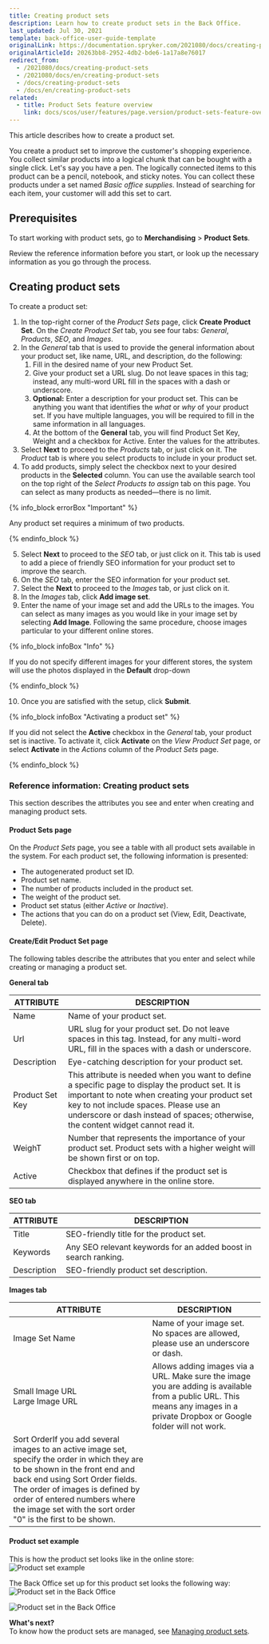 ```yaml
---
title: Creating product sets
description: Learn how to create product sets in the Back Office.
last_updated: Jul 30, 2021
template: back-office-user-guide-template
originalLink: https://documentation.spryker.com/2021080/docs/creating-product-sets
originalArticleId: 20263bb8-2952-4db2-bde6-1a17a8e76017
redirect_from:
  - /2021080/docs/creating-product-sets
  - /2021080/docs/en/creating-product-sets
  - /docs/creating-product-sets
  - /docs/en/creating-product-sets
related:
  - title: Product Sets feature overview
    link: docs/scos/user/features/page.version/product-sets-feature-overview.html
---
```


This article describes how to create a product set.

You create a product set to improve the customer's shopping experience. You collect similar products into a logical chunk that can be bought with a single click. Let's say you have a pen. The logically connected items to this product can be a pencil, notebook, and sticky notes. You can collect these products under a set named _Basic office supplies_. Instead of searching for each item, your customer will add this set to cart.

## Prerequisites

To start working with product sets, go to **Merchandising** > **Product Sets**.

Review the reference information before you start, or look up the necessary information as you go through the process.

## Creating product sets

To create a product set:
1. In the top-right corner of the *Product Sets* page, click **Create Product Set**.
    On the *Create Product Set* tab, you see four tabs: *General*, *Products*, *SEO*, and *Images*.
2. In the *General* tab that is used to provide the general information about your product set, like name, URL, and description, do the following:
    1. Fill in the desired name of your new Product Set.
    2. Give your product set a URL slug. Do not leave spaces in this tag; instead, any multi-word URL fill in the spaces with a dash or underscore.
    3. **Optional:** Enter a description for your product set. This can be anything you want that identifies the _what_ or _why_ of your product set.
    If you have multiple languages, you will be required to fill in the same information in all languages.
    4. At the bottom of the **General** tab, you will find Product Set Key, Weight and a checkbox for Active. Enter the values for the attributes.
3. Select **Next** to proceed to the *Products* tab, or just click on it.
    The *Product* tab is where you select products to include in your product set.
4. To add products, simply select the checkbox next to your desired products in the **Selected** column. You can use the available search tool on the top right of the *Select Products to assign* tab on this page. You can select as many products as needed—there is no limit.

{% info_block errorBox "Important" %}

Any product set requires a minimum of two products.

{% endinfo_block %}

5. Select **Next** to proceed to the *SEO* tab, or just click on it.
    This tab is used to add a piece of friendly SEO information for your product set to improve the search.
6. On the *SEO* tab, enter the SEO information for your product set.
7. Select the **Next** to proceed to the *Images* tab, or just click on it.
8. In the *Images* tab, click **Add image set**.
9. Enter the name of your image set and add the URLs to the images.
You can select as many images as you would like in your image set by selecting **Add Image**.
Following the same procedure, choose images particular to your different online stores.

{% info_block infoBox "Info" %}

If you do not specify different images for your different stores, the system will use the photos displayed in the **Default** drop-down

{% endinfo_block %}

10. Once you are satisfied with the setup, click **Submit**.

{% info_block infoBox "Activating a product set" %}

If you did not select the **Active** checkbox in the *General* tab, your product set is inactive.
To activate it, click **Activate** on the *View Product Set* page, or select **Activate** in the _Actions_ column of the *Product Sets* page.

{% endinfo_block %}

### Reference information: Creating product sets
<a name="reference-information-creating-product-sets"></a>

This section describes the attributes you see and enter when creating and managing product sets.

#### Product Sets page

On the *Product Sets* page, you see a table with all product sets available in the system.
For each product set, the following information is presented:
* The autogenerated product set ID.
* Product set name.
* The number of products included in the product set.
* The weight of the product set.
* Product set status (either *Active* or *Inactive*).
* The actions that you can do on a product set (View, Edit, Deactivate, Delete).

#### Create/Edit Product Set page

The following tables describe the attributes that you enter and select while creating or managing a product set.

**General tab**

| ATTRIBUTE |DESCRIPTION  |
| --- | --- |
| Name | Name of your product set. |
| Url | URL slug for your product set. Do not leave spaces in this tag. Instead, for any multi-word URL, fill in the spaces with a dash or underscore.|
| Description | Eye-catching description for your product set. |
| Product Set Key |This attribute is needed when you want to define a specific page to display the product set. It is important to note when creating your product set key to not include spaces. Please use an underscore or dash instead of spaces; otherwise, the content widget cannot read it. |
| WeighT | Number that represents the importance of your product set. Product sets with a higher weight will be shown first or on top.|
| Active | Checkbox that defines if the product set is displayed anywhere in the online store. |

**SEO tab**

| ATTRIBUTE | DESCRIPTION|
| --- | --- |
| Title | SEO-friendly title for the product set. |
| Keywords| Any SEO relevant keywords for an added boost in search ranking. |
| Description | SEO-friendly product set description.  |

**Images tab**

| ATTRIBUTE | DESCRIPTION|
| --- | --- |
| Image Set Name | Name of your image set. No spaces are allowed, please use an underscore or dash. |
| Small Image URL<br>Large Image URL | Allows adding images via a URL. Make sure the image you are adding is available from a public URL. This means any images in a private Dropbox or Google folder will not work. |
| Sort OrderIf you add several images to an active image set, specify the order in which they are to be shown in the front end and back end using Sort Order fields. The order of images is defined by order of entered numbers where the image set with the sort order "0" is the first to be shown. |  

#### Product set example

This is how the product set looks like in the online store:
![Product set example](https://spryker.s3.eu-central-1.amazonaws.com/docs/User+Guides/Back+Office+User+Guides/Products/Products/Product+Sets/Product+Sets%3A+Reference+Information/product-set-example.png)

The Back Office set up for this product set looks the following way:
![Product set in the Back Office](https://spryker.s3.eu-central-1.amazonaws.com/docs/User+Guides/Back+Office+User+Guides/Products/Products/Product+Sets/Product+Sets%3A+Reference+Information/product-set-in-back-office.png)

![Product set in the Back Office](https://spryker.s3.eu-central-1.amazonaws.com/docs/User+Guides/Back+Office+User+Guides/Products/Products/Product+Sets/Product+Sets%3A+Reference+Information/product-set-example-in-back-office.png)

**What's next?**
<br>To know how the product sets are managed, see [Managing product sets](/docs/scos/user/back-office-user-guides/{{page.version}}/merchandising/product-sets/managing-product-sets.html).

